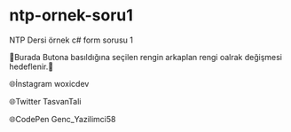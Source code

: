 # ntp-ornek-soru1
 NTP Dersi örnek c# form sorusu 1

🚀Burada Butona basıldığına seçilen rengin arkaplan rengi oalrak değişmesi hedeflenir.🚀



🌐İnstagram woxicdev


🌐Twitter TasvanTali


🌐CodePen Genc_Yazilimci58
